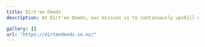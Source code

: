 ```yaml
---
title: Dirt'ee Deeds
description: At Dirt'ee Deeds, our mission is to continuously upskill our team to enhance the client experience throughout every stage of their project. We are dedicated to staying at the forefront of industry advancements, embracing innovative techniques, and implementing best practices to deliver superior results. Our commitment to professional development ensures that we not only meet but exceed client expectations, fostering a seamless and rewarding journey from start to finish. We believe in building lasting relationships through exceptional service, unwavering integrity, and a relentless pursuit of excellence in all that we do.

gallery: []
url: "https://dirteedeeds.co.nz/"
---
```

